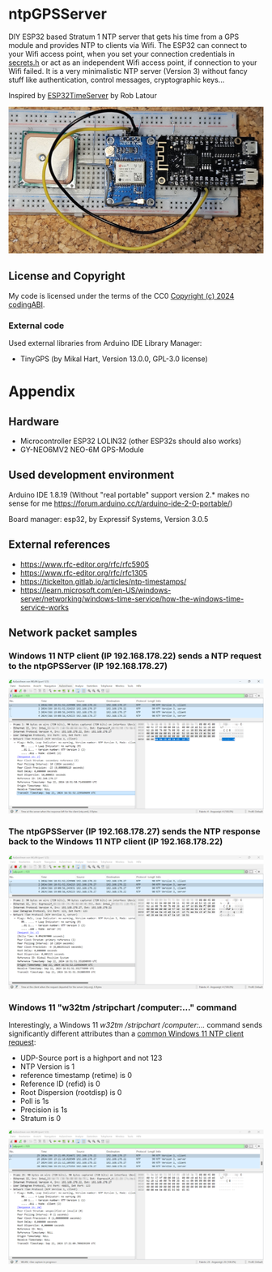 # ntpGPSServer
DIY ESP32 based Stratum 1 NTP server that gets his time from a GPS module and provides NTP to clients via Wifi. The ESP32 can connect to your Wifi  access point, when you set your connection credentials in [secrets.h](ntpGPSServer/secrets.h) or act as an independent Wifi access point, if connection to your Wifi failed. It is a very minimalistic NTP server (Version 3) without fancy stuff like authentication, control messages, cryptographic keys...

Inspired by [ESP32TimeServer](https://github.com/roblatour/ESP32TimeServer/blob/main/Arduino/ESP32TimeServer) by Rob Latour

![Breakboard](assets/images/Breadboard.jpg)

## License and Copyright

My code is licensed under the terms of the CC0 [Copyright (c) 2024 codingABI](LICENSE).

### External code

Used external libraries from Arduino IDE Library Manager:
- TinyGPS (by Mikal Hart, Version 13.0.0, GPL-3.0 license)

# Appendix

## Hardware
- Microcontroller ESP32 LOLIN32 (other ESP32s should also works)
- GY-NEO6MV2 NEO-6M GPS-Module

## Used development environment 

Arduino IDE 1.8.19 (Without "real portable" support version 2.* makes no sense for me https://forum.arduino.cc/t/arduino-ide-2-0-portable/) 

Board manager: esp32, by Expressif Systems, Version 3.0.5

## External references

- https://www.rfc-editor.org/rfc/rfc5905
- https://www.rfc-editor.org/rfc/rfc1305
- https://tickelton.gitlab.io/articles/ntp-timestamps/
- https://learn.microsoft.com/en-US/windows-server/networking/windows-time-service/how-the-windows-time-service-works

## Network packet samples

### Windows 11 NTP client (IP 192.168.178.22) sends a NTP request to the ntpGPSServer (IP 192.168.178.27)

![w32time_sync_client_request](assets/images/w32time_sync_client_request.png)

### The ntpGPSServer (IP 192.168.178.27) sends the NTP response back to the Windows 11 NTP client (IP 192.168.178.22)

![w32time_sync_server_response](assets/images/w32time_sync_server_response.png)

### Windows 11 "w32tm /stripchart /computer:..." command
Interestingly, a Windows 11 *w32tm /stripchart  /computer:...* command sends significantly different attributes than a [common Windows 11 NTP client request](#windows-11-ntp-client-ip-19216817822-sends-a-ntp-request-to-the-ntpgpsserver-ip-19216817827):
- UDP-Source port is a highport and not 123
- NTP Version is 1
- reference timestamp (retime) is 0
- Reference ID (refid) is 0
- Root Dispersion (rootdisp) is 0
- Poll is 1s
- Precision is 1s
- Stratum is 0

![w32tm_stripchart_client_request](assets/images/w32tm_stripchart_client_request.png)

